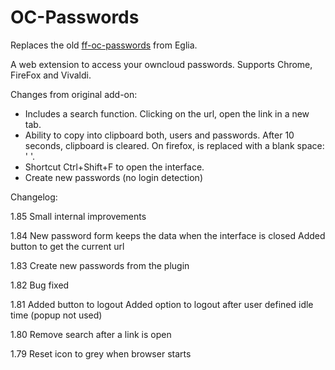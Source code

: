 # OC-Passwords
Replaces the old [ff-oc-passwords](https://github.com/eglia/ff-oc-passwords) from Eglia.

A web extension to access your owncloud passwords. Supports Chrome, FireFox and Vivaldi.

Changes from original add-on:
* Includes a search function. Clicking on the url, open the link in a new tab.
* Ability to copy into clipboard both, users and passwords. After 10 seconds, clipboard is cleared. On firefox, is replaced with a blank space: ' '.
* Shortcut Ctrl+Shift+F to open the interface.
* Create new passwords (no login detection)

Changelog:

1.85
	Small internal improvements

1.84
	New password form keeps the data when the interface is closed
	Added button to get the current url

1.83
	Create new passwords from the plugin

1.82
	Bug fixed

1.81
	Added button to logout
	Added option to logout after user defined idle time (popup not used)

1.80
	Remove search after a link is open

1.79
	Reset icon to grey when browser starts